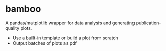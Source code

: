 # bamboo
A pandas/matplotlib wrapper for data analysis and generating publication-quality plots. 

 - Use a built-in template or build a plot from scratch
 - Output batches of plots as pdf
